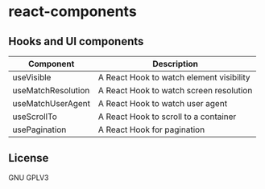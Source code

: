 # react-components

## Hooks and UI components

| Component          | Description                              |
| ------------------ | ---------------------------------------- |
| useVisible         | A React Hook to watch element visibility |
| useMatchResolution | A React Hook to watch screen resolution  |
| useMatchUserAgent  | A React Hook to watch user agent         |
| useScrollTo        | A React Hook to scroll to a container    |
| usePagination      | A React Hook for pagination              |

## License

GNU GPLV3
